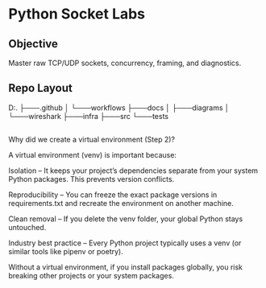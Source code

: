 # Python Socket Labs

## Objective
Master raw TCP/UDP sockets, concurrency, framing, and diagnostics.

## Repo Layout
D:.
├───.github
│   └───workflows
├───docs
│   ├───diagrams
│   └───wireshark
├───infra
├───src
└───tests


##
Why did we create a virtual environment (Step 2)?

A virtual environment (venv) is important because:

Isolation – It keeps your project’s dependencies separate from your system Python packages. This prevents version conflicts.

Reproducibility – You can freeze the exact package versions in requirements.txt and recreate the environment on another machine.

Clean removal – If you delete the venv folder, your global Python stays untouched.

Industry best practice – Every Python project typically uses a venv (or similar tools like pipenv or poetry).

Without a virtual environment, if you install packages globally, you risk breaking other projects or your system packages.